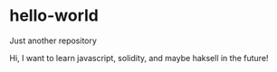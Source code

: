 # hello-world
Just another repository

Hi, I want to learn javascript, solidity, and maybe haksell in the future!
